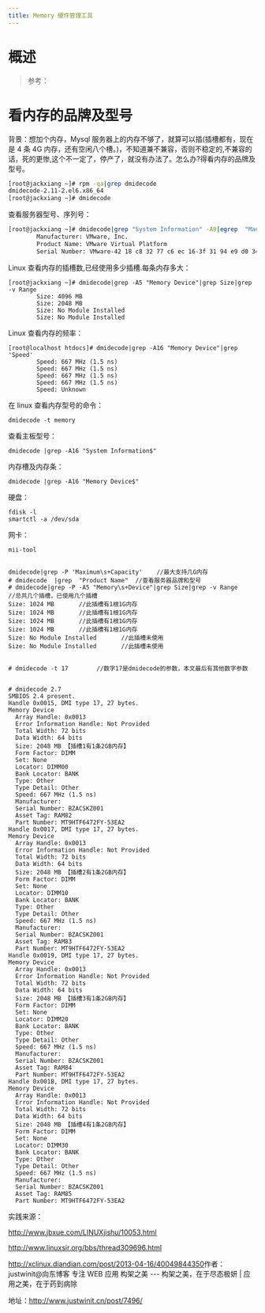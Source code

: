 ```yaml
---
title: Memory 硬件管理工具
---
```


# 概述

> 参考：

# 看内存的品牌及型号

背景：想加个内存，Mysql 服务器上的内存不够了，就算可以插(插槽都有，现在是 4 条 4G 内存，还有空闲八个槽。)，不知道兼不兼容，否则不稳定的,不兼容的话，死的更惨,这个不一定了，停产了，就没有办法了。怎么办?得看内存的品牌及型号。

```bash
[root@jackxiang ~]# rpm -qa|grep dmidecode
dmidecode-2.11-2.el6.x86_64
[root@jackxiang ~]# dmidecode
```

查看服务器型号、序列号：

```bash
[root@jackxiang ~]# dmidecode|grep "System Information" -A9|egrep  "Manufacturer|Product|Serial"
        Manufacturer: VMware, Inc.
        Product Name: VMware Virtual Platform
        Serial Number: VMware-42 18 c8 32 77 c6 ec 16-3f 31 94 e9 d0 34 a6 ac
```

Linux 查看内存的插槽数,已经使用多少插槽.每条内存多大：

    [root@jackxiang ~]# dmidecode|grep -A5 "Memory Device"|grep Size|grep -v Range
            Size: 4096 MB
            Size: 2048 MB
            Size: No Module Installed
            Size: No Module Installed

Linux 查看内存的频率：

    [root@localhost htdocs]# dmidecode|grep -A16 "Memory Device"|grep 'Speed'
            Speed: 667 MHz (1.5 ns)
            Speed: 667 MHz (1.5 ns)
            Speed: 667 MHz (1.5 ns)
            Speed: 667 MHz (1.5 ns)
            Speed: Unknown

在 linux 查看内存型号的命令：

    dmidecode -t memory

查看主板型号：

    dmidecode |grep -A16 "System Information$"

内存槽及内存条：

    dmidecode |grep -A16 "Memory Device$"

硬盘：

    fdisk -l
    smartctl -a /dev/sda

网卡：

    mii-tool


    dmidecode|grep -P 'Maximum\s+Capacity'    //最大支持几G内存
    # dmidecode  |grep  "Product Name"  //查看服务器品牌和型号
    # dmidecode|grep -P -A5 "Memory\s+Device"|grep Size|grep -v Range       //总共几个插槽，已使用几个插槽
    Size: 1024 MB       //此插槽有1根1G内存
    Size: 1024 MB       //此插槽有1根1G内存
    Size: 1024 MB       //此插槽有1根1G内存
    Size: 1024 MB       //此插槽有1根1G内存
    Size: No Module Installed       //此插槽未使用
    Size: No Module Installed       //此插槽未使用


    # dmidecode -t 17        //数字17是dmidecode的参数，本文最后有其他数字参数


    # dmidecode 2.7
    SMBIOS 2.4 present.
    Handle 0x0015, DMI type 17, 27 bytes.
    Memory Device
      Array Handle: 0x0013
      Error Information Handle: Not Provided
      Total Width: 72 bits
      Data Width: 64 bits
      Size: 2048 MB 【插槽1有1条2GB内存】
      Form Factor: DIMM
      Set: None
      Locator: DIMM00
      Bank Locator: BANK
      Type: Other
      Type Detail: Other
      Speed: 667 MHz (1.5 ns)
      Manufacturer:
      Serial Number: BZACSKZ001
      Asset Tag: RAM82
      Part Number: MT9HTF6472FY-53EA2
    Handle 0x0017, DMI type 17, 27 bytes.
    Memory Device
      Array Handle: 0x0013
      Error Information Handle: Not Provided
      Total Width: 72 bits
      Data Width: 64 bits
      Size: 2048 MB 【插槽2有1条2GB内存】
      Form Factor: DIMM
      Set: None
      Locator: DIMM10
      Bank Locator: BANK
      Type: Other
      Type Detail: Other
      Speed: 667 MHz (1.5 ns)
      Manufacturer:
      Serial Number: BZACSKZ001
      Asset Tag: RAM83
      Part Number: MT9HTF6472FY-53EA2
    Handle 0x0019, DMI type 17, 27 bytes.
    Memory Device
      Array Handle: 0x0013
      Error Information Handle: Not Provided
      Total Width: 72 bits
      Data Width: 64 bits
      Size: 2048 MB 【插槽3有1条2GB内存】
      Form Factor: DIMM
      Set: None
      Locator: DIMM20
      Bank Locator: BANK
      Type: Other
      Type Detail: Other
      Speed: 667 MHz (1.5 ns)
      Manufacturer:
      Serial Number: BZACSKZ001
      Asset Tag: RAM84
      Part Number: MT9HTF6472FY-53EA2
    Handle 0x001B, DMI type 17, 27 bytes.
    Memory Device
      Array Handle: 0x0013
      Error Information Handle: Not Provided
      Total Width: 72 bits
      Data Width: 64 bits
      Size: 2048 MB 【插槽4有1条2GB内存】
      Form Factor: DIMM
      Set: None
      Locator: DIMM30
      Bank Locator: BANK
      Type: Other
      Type Detail: Other
      Speed: 667 MHz (1.5 ns)
      Manufacturer:
      Serial Number: BZACSKZ001
      Asset Tag: RAM85
      Part Number: MT9HTF6472FY-53EA2

实践来源：

<http://www.jbxue.com/LINUXjishu/10053.html>

<http://www.linuxsir.org/bbs/thread309696.html>

<http://xclinux.diandian.com/post/2013-04-16/40049844350>作者：justwinit@向东博客 专注 WEB 应用 构架之美 --- 构架之美，在于尽态极妍 | 应用之美，在于药到病除

地址：<http://www.justwinit.cn/post/7496/>
